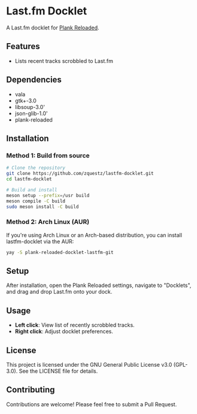 # Last.fm Docklet

A Last.fm docklet for [Plank Reloaded](https://github.com/zquestz/plank-reloaded).

## Features

- Lists recent tracks scrobbled to Last.fm

## Dependencies

- vala
- gtk+-3.0
- libsoup-3.0'
- json-glib-1.0'
- plank-reloaded

## Installation

### Method 1: Build from source

```bash
# Clone the repository
git clone https://github.com/zquestz/lastfm-docklet.git
cd lastfm-docklet

# Build and install
meson setup --prefix=/usr build
meson compile -C build
sudo meson install -C build
```

### Method 2: Arch Linux (AUR)

If you're using Arch Linux or an Arch-based distribution, you can install lastfm-docklet via the AUR:

```bash
yay -S plank-reloaded-docklet-lastfm-git
```

## Setup

After installation, open the Plank Reloaded settings, navigate to "Docklets", and drag and drop Last.fm onto your dock.

## Usage

- **Left click**: View list of recently scrobbled tracks.
- **Right click**: Adjust docklet preferences.

## License

This project is licensed under the GNU General Public License v3.0 (GPL-3.0). See the LICENSE file for details.

## Contributing

Contributions are welcome! Please feel free to submit a Pull Request.

